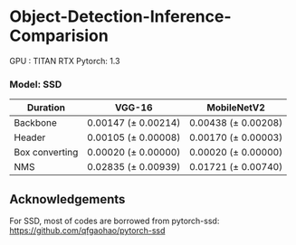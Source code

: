 # Object-Detection-Inference-Comparision

GPU : TITAN RTX
Pytorch: 1.3

### Model: SSD

| Duration        | VGG-16           | MobileNetV2  |
| ----------------|---------------| ------|
| Backbone        | 0.00147 (± 0.00214)      | 0.00438  (± 0.00208) |
| Header          | 0.00105 (± 0.00008)      |  0.00170  (± 0.00003)|
| Box converting  | 0.00020 (± 0.00000)     |  0.00020  (± 0.00000)|
| NMS             | 0.02835 (± 0.00939)     |  0.01721  (± 0.00740)|




## Acknowledgements
For SSD, most of codes are borrowed from pytorch-ssd:
https://github.com/qfgaohao/pytorch-ssd
